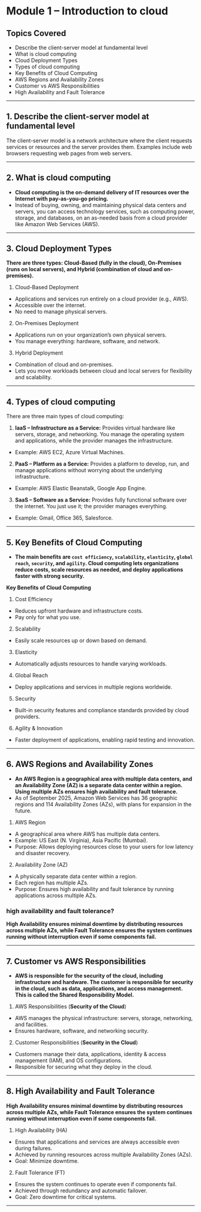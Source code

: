 # Module 1 – Introduction to cloud

## Topics Covered
- Describe the client-server model at fundamental level
- What is cloud computing
- Cloud Deployment Types
- Types of cloud computing
- Key Benefits of Cloud Computing
- AWS Regions and Availability Zones
- Customer vs AWS Responsibilities
- High Availability and Fault Tolerance

---

## 1. Describe the client-server model at fundamental level

The client-server model is a network architecture where the client requests services or resources and the server provides them. Examples include web browsers requesting web pages from web servers.

---

## 2. What is cloud computing

- **Cloud computing is the on-demand delivery of IT resources over the Internet with pay-as-you-go pricing.**
- Instead of buying, owning, and maintaining physical data centers and servers, you can access technology services, such as computing power, storage, and databases, on an as-needed basis from a cloud provider like Amazon Web Services (AWS).

---

## 3. Cloud Deployment Types

**There are three types: Cloud-Based (fully in the cloud), On-Premises (runs on local servers), and Hybrid (combination of cloud and on-premises).**

1. Cloud-Based Deployment

- Applications and services run entirely on a cloud provider (e.g., AWS).
- Accessible over the internet.
- No need to manage physical servers.

2. On-Premises Deployment

- Applications run on your organization’s own physical servers.
- You manage everything: hardware, software, and network.

3. Hybrid Deployment

- Combination of cloud and on-premises.
- Lets you move workloads between cloud and local servers for flexibility and scalability.

---

## 4. Types of cloud computing

There are three main types of cloud computing:

1. **IaaS – Infrastructure as a Service:** Provides virtual hardware like servers, storage, and networking. You manage the operating system and applications, while the provider manages the infrastructure.

- Example: AWS EC2, Azure Virtual Machines.

2. **PaaS – Platform as a Service:** Provides a platform to develop, run, and manage applications without worrying about the underlying infrastructure.

- Example: AWS Elastic Beanstalk, Google App Engine.

3. **SaaS – Software as a Service:** Provides fully functional software over the internet. You just use it; the provider manages everything.

- Example: Gmail, Office 365, Salesforce.

---

## 5. Key Benefits of Cloud Computing

- **The main benefits are `cost efficiency`, `scalability`, `elasticity`, `global reach`, `security`, and `agility`. Cloud computing lets organizations reduce costs, scale resources as needed, and deploy applications faster with strong security.**

**Key Benefits of Cloud Computing**

1. Cost Efficiency
- Reduces upfront hardware and infrastructure costs.
- Pay only for what you use.

2. Scalability
- Easily scale resources up or down based on demand.

3. Elasticity
- Automatically adjusts resources to handle varying workloads.

4. Global Reach
- Deploy applications and services in multiple regions worldwide.

5. Security
- Built-in security features and compliance standards provided by cloud providers.

6. Agility & Innovation
- Faster deployment of applications, enabling rapid testing and innovation.

---

## 6. AWS Regions and Availability Zones

- **An AWS Region is a geographical area with multiple data centers, and an Availability Zone (AZ) is a separate data center within a region. Using multiple AZs ensures high availability and fault tolerance.**
- As of September 2025, Amazon Web Services has 36 geographic regions and 114 Availability Zones (AZs), with plans for expansion in the future.  

1. AWS Region

- A geographical area where AWS has multiple data centers.
- Example: US East (N. Virginia), Asia Pacific (Mumbai).
- Purpose: Allows deploying resources close to your users for low latency and disaster recovery.

2. Availability Zone (AZ)

- A physically separate data center within a region.
- Each region has multiple AZs.
- Purpose: Ensures high availability and fault tolerance by running applications across multiple AZs.

### high availability and fault tolerance?

**High Availability ensures minimal downtime by distributing resources across multiple AZs, while Fault Tolerance ensures the system continues running without interruption even if some components fail.**

---

## 7. Customer vs AWS Responsibilities

- **AWS is responsible for the security of the cloud, including infrastructure and hardware. The customer is responsible for security in the cloud, such as data, applications, and access management. This is called the Shared Responsibility Model.**

1. AWS Responsibilities (**Security of the Cloud**)

- AWS manages the physical infrastructure: servers, storage, networking, and facilities.
- Ensures hardware, software, and networking security.

2. Customer Responsibilities (**Security in the Cloud**)

- Customers manage their data, applications, identity & access management (IAM), and OS configurations.
- Responsible for securing what they deploy in the cloud.

---

## 8. High Availability and Fault Tolerance

**High Availability ensures minimal downtime by distributing resources across multiple AZs, while Fault Tolerance ensures the system continues running without interruption even if some components fail.**

1. High Availability (HA)

- Ensures that applications and services are always accessible even during failures.
- Achieved by running resources across multiple Availability Zones (AZs).
- Goal: Minimize downtime.

2. Fault Tolerance (FT)

- Ensures the system continues to operate even if components fail.
- Achieved through redundancy and automatic failover.
- Goal: Zero downtime for critical systems.

---
